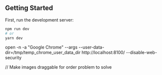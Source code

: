 ## Getting Started

First, run the development server:

```bash
npm run dev
# or
yarn dev
```

open -n -a "Google Chrome" --args --user-data-dir=/tmp/temp_chrome_user_data_dir http://localhost:8100/ --disable-web-security

// Make images draggable for order problem to solve
